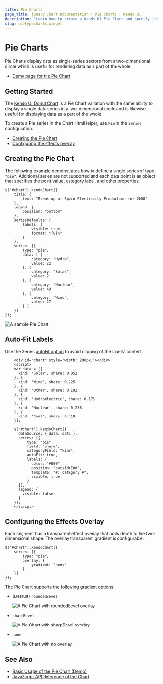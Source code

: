 ```yaml
---
title: Pie Charts
page_title: jQuery Chart Documentation | Pie Charts | Kendo UI
description: "Learn how to create a Kendo UI Pie Chart and specify its point value, category label, and other properties."
slug: pietypecharts_widget
---
```


# Pie Charts

Pie Charts display data as single-series sectors from a two-dimensional circle which is useful for rendering data as a part of the whole.

* [Demo page for the Pie Chart](https://demos.telerik.com/kendo-ui/pie-charts/index)

## Getting Started

The [Kendo UI Donut Chart](https://demos.telerik.com/kendo-ui/donut-charts/index) is a Pie Chart variation with the same ability to display a single data series in a two-dimensional circle and is likewise useful for displaying data as a part of the whole.

To create a Pie series in the Chart HtmlHelper, use `Pie` in the `Series` configuration.

* [Creating the Pie Chart](#creating-the-pie-chart)
* [Configuring the effects overlay](#configuring-the-effects-overlay)

## Creating the Pie Chart

The following example demonstrates how to define a single series of type `"pie"`. Additional series are not supported and each data point is an object that specifies the point value, category label, and other properties.

    $("#chart").kendoChart({
        title: {
            text: "Break-up of Spain Electricity Production for 2008"
        },
        legend: {
            position: "bottom"
        },
        seriesDefaults: {
            labels: {
                visible: true,
                format: "{0}%"
            }
        },
        series: [{
            type: "pie",
            data: [ {
                category: "Hydro",
                value: 22
            }, {
                category: "Solar",
                value: 2
            }, {
                category: "Nuclear",
                value: 49
            }, {
                category: "Wind",
                value: 27
            } ]
        }]
    });


![A sample Pie Chart](chart-pie.png)

## Auto-Fit Labels

Use the Series [autoFit option](/api/javascript/dataviz/ui/chart/configuration/series.autofit) to avoid clipping of the labels' content.

```dojo
    <div id="chart" style="width: 200px;"></div>
    <script>
    var data = [{
      kind: 'Solar', share: 0.052
    }, {
      kind: 'Wind', share: 0.225
    }, {
      kind: 'Other', share: 0.192
    }, {
      kind: 'Hydroelectric', share: 0.175
    }, {
      kind: 'Nuclear', share: 0.238
    }, {
      kind: 'Coal', share: 0.118
    }];

    $("#chart").kendoChart({
      dataSource: { data: data },
      series: [{
          type: "pie",
          field: "share",
          categoryField: "kind",
          autoFit: true,
          labels: {
            color: "#000",
            position: "outsideEnd",
            template: "#: category #",
            visible: true
          }
      }],
      legend: {
        visible: false
      }
    });
    </script>
```

## Configuring the Effects Overlay

Each segment has a transparent effect overlay that adds depth to the two-dimensional shape. The overlay transparent gradient is configurable.

    $("#chart").kendoChart({
        series: [{
            type: "pie",
            overlay: {
                gradient: "none"
            }
        }]
    });

The Pie Chart supports the following gradient options:

* (Default) `roundedBevel`

    ![A Pie Chart with roundedBevel overlay](chart-pie-overlay-roundbevel.png)

* `sharpBevel`

    ![A Pie Chart with sharpBevel overlay](chart-pie-overlay-sharpbevel.png)

* `none`

    ![A Pie Chart with no overlay](chart-pie-overlay-none.png)

## See Also

* [Basic Usage of the Pie Chart (Demo)](https://demos.telerik.com/kendo-ui/pie-charts/index)
* [JavaScript API Reference of the Chart](/api/javascript/dataviz/ui/chart)
